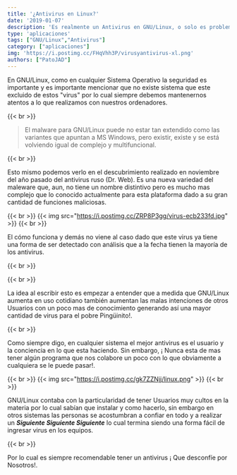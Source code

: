 ```yaml
---
title: '¿Antivirus en Linux?'
date: '2019-01-07'
description: 'Es realmente un Antivirus en GNU/Linux, o solo es problema de los sistemas basados en MS-DOS'
type: 'aplicaciones'
tags: ["GNU/Linux","Antivirus"]
category: ["aplicaciones"]
img: 'https://i.postimg.cc/FHqVhh3P/virusyantivirus-xl.png'
authors: ["PatoJAD"]
---
```


En GNU/Linux, como en cualquier Sistema Operativo la seguridad es importante y es importante mencionar que no existe sistema que este excluido de estos "virus" por lo cual siempre debemos mantenernos atentos a lo que realizamos con nuestros ordenadores.

{{< br >}}

> El malware para GNU/Linux puede no estar tan extendido como las variantes que apuntan a MS Windows, pero existir, existe y se está volviendo igual de complejo y multifuncional.

{{< br >}}

Esto mismo podemos verlo en el descubrimiento realizado en noviembre del año pasado del antivirus ruso (Dr. Web). Es una nueva variedad del maleware que, aun, no tiene un nombre distintivo pero es mucho mas complejo que lo conocido actualmente para esta plataforma dado a su gran cantidad de funciones maliciosas.

{{< br >}}
{{< img src="https://i.postimg.cc/ZRP8P3gg/virus-ecb233fd.jpg" >}}
{{< br >}}

El cómo funciona y demás no viene al caso dado que este virus ya tiene una forma de ser detectado con análisis que a la fecha tienen la mayoría de los antivirus.

{{< br >}}
 
{{< br >}}

La idea al escribir esto es empezar a entender que a medida que GNU/Linux aumenta en uso cotidiano también aumentan las malas intenciones de otros Usuarios con un poco mas de conocimiento generando así una mayor cantidad de virus para el pobre Pingüinito!.

{{< br >}}

Como siempre digo, en cualquier sistema el mejor antivirus es el usuario y la conciencia en lo que esta haciendo. Sin embargo, ¡ Nunca esta de mas tener algún programa que nos colabore un poco con lo que obviamente a cualquiera se le puede pasar!.

{{< br >}}
{{< img src="https://i.postimg.cc/gk7ZZNjj/linux.png" >}}
{{< br >}}

GNU/Linux contaba con la particularidad de tener Usuarios muy cultos en la materia por lo cual sabían que instalar y como hacerlo, sin embargo en otros sistemas las personas se acostumbran a confiar en todo y a realizar un ___Siguiente Siguiente Siguiente___ lo cual termina siendo una forma fácil de ingresar virus en los equipos.

{{< br >}}

Por lo cual es siempre recomendable tener un antivirus ¡ Que desconfíe por Nosotros!.

